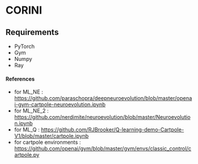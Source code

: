 # CORINI

## Requirements
* PyTorch
* Gym
* Numpy
* Ray


#### References
* for ML_NE : https://github.com/paraschopra/deepneuroevolution/blob/master/openai-gym-cartpole-neuroevolution.ipynb
* for ML_NE_2 : https://github.com/nerdimite/neuroevolution/blob/master/Neuroevolution.ipynb
* for ML_Q : https://github.com/RJBrooker/Q-learning-demo-Cartpole-V1/blob/master/cartpole.ipynb
* for cartpole environments : https://github.com/openai/gym/blob/master/gym/envs/classic_control/cartpole.py

